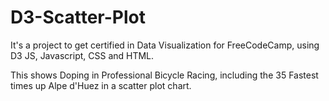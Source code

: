 # D3-Scatter-Plot
It's a project to get certified in Data Visualization for FreeCodeCamp, using D3 JS, Javascript, CSS and HTML.

This shows Doping in Professional Bicycle Racing, including the 35 Fastest times up Alpe d'Huez in a scatter plot chart.
